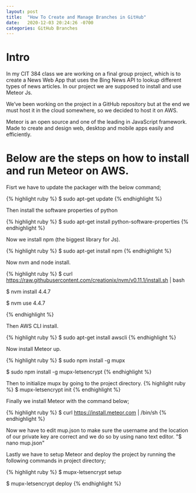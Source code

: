```yaml
---
layout: post
title:  "How To Create and Manage Branches in GitHub"
date:   2020-12-03 20:24:26 -0700
categories: GitHub Branches
---
```


<h1><b>Intro</b></h1>
In my CIT 384 class we are working on a final group project, which is to create a News Web App that uses the Bing News API to lookup different types of news articles. In our project we are supposed to install and use Meteor Js.

We’ve been working on the project in a GitHub repository but at the end we must host it in the cloud somewhere, so we decided to host it on AWS.

Meteor is an open source and one of the leading in JavaScript framework. Made to create and design web, desktop and mobile apps easily and efficiently.

<h1><b>Below are the steps on how to install and run Meteor on AWS.</b></h1>
Fisrt we have to update the packager with the below command;

{% highlight ruby %}
$ sudo apt-get update
{% endhighlight %}

Then install the software properties of python

{% highlight ruby %}
$ sudo apt-get install python-software-properties
{% endhighlight %}

Now we install npm (the biggest library for Js).

{% highlight ruby %}
$ sudo apt-get install npm
{% endhighlight %}

Now nvm and node install.

{% highlight ruby %}
$ curl https://raw.githubusercontent.com/creationix/nvm/v0.11.1/install.sh | bash

$ nvm install 4.4.7

$ nvm use 4.4.7

{% endhighlight %}

Then AWS CLI install.

{% highlight ruby %}
$ sudo apt-get install awscli
{% endhighlight %}

Now install Meteor up.

{% highlight ruby %}
$ sudo npm install -g mupx

$ sudo npm install -g mupx-letsencrypt
{% endhighlight %}

Then to initialize mupx by going to the project directory.
{% highlight ruby %}
$ mupx-letsencrypt init
{% endhighlight %}

Finally we install Meteor with the command below;

{% highlight ruby %}
$ curl https://install.meteor.com | /bin/sh
{% endhighlight %}

Now we have to edit mup.json to make sure the username and the location of our private key are correct and we do so by using nano text editor. "$ nano mup.json"

Lastly we have to setup Meteor and deploy the project by running the following commands in project directory;

{% highlight ruby %}
$ mupx-letsencrypt setup

$ mupx-letsencrypt deploy
{% endhighlight %}
